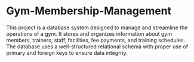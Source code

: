 # Gym-Membership-Management
This project is a database system designed to manage and streamline the operations of a gym. It stores and organizes information about gym members, trainers, staff, facilities, fee payments, and training schedules. The database uses a well-structured relational schema with proper use of primary and foreign keys to ensure data integrity.
